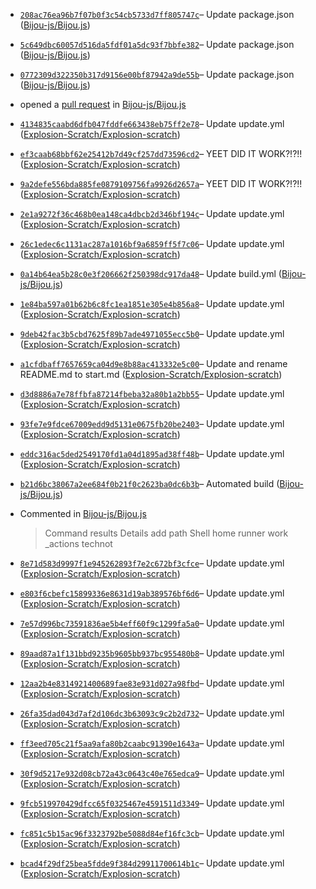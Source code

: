 <ul>
<li><p><a href="https://github.com/Bijou-js/Bijou.js/commit/208ac76ea96b7f07b0f3c54cb5733d7ff805747c"><code>208ac76ea96b7f07b0f3c54cb5733d7ff805747c</code></a>– Update package.json (<a href="https://github.com/Bijou-js/Bijou.js">Bijou-js/Bijou.js</a>)</p></li>
<li><p><a href="https://github.com/Bijou-js/Bijou.js/commit/5c649dbc60057d516da5fdf01a5dc93f7bbfe382"><code>5c649dbc60057d516da5fdf01a5dc93f7bbfe382</code></a>– Update package.json (<a href="https://github.com/Bijou-js/Bijou.js">Bijou-js/Bijou.js</a>)</p></li>
<li><p><a href="https://github.com/Bijou-js/Bijou.js/commit/0772309d322350b317d9156e00bf87942a9de55b"><code>0772309d322350b317d9156e00bf87942a9de55b</code></a>– Update package.json (<a href="https://github.com/Bijou-js/Bijou.js">Bijou-js/Bijou.js</a>)</p></li>
<li><p>opened a <a href="https://github.com/Bijou-js/Bijou.js/pull/238">pull request</a> in <a href="https://github.com/Bijou-js/Bijou.js">Bijou-js/Bijou.js</a></p></li>
<li><p><a href="https://github.com/Explosion-Scratch/Explosion-scratch/commit/4134835caabd6dfb047fddfe663438eb75ff2e78"><code>4134835caabd6dfb047fddfe663438eb75ff2e78</code></a>– Update update.yml (<a href="https://github.com/Explosion-Scratch/Explosion-scratch">Explosion-Scratch/Explosion-scratch</a>)</p></li>
<li><p><a href="https://github.com/Explosion-Scratch/Explosion-scratch/commit/ef3caab68bbf62e25412b7d49cf257dd73596cd2"><code>ef3caab68bbf62e25412b7d49cf257dd73596cd2</code></a>– YEET DID IT WORK?!?!! (<a href="https://github.com/Explosion-Scratch/Explosion-scratch">Explosion-Scratch/Explosion-scratch</a>)</p></li>
<li><p><a href="https://github.com/Explosion-Scratch/Explosion-scratch/commit/9a2defe556bda885fe0879109756fa9926d2657a"><code>9a2defe556bda885fe0879109756fa9926d2657a</code></a>– YEET DID IT WORK?!?!! (<a href="https://github.com/Explosion-Scratch/Explosion-scratch">Explosion-Scratch/Explosion-scratch</a>)</p></li>
<li><p><a href="https://github.com/Explosion-Scratch/Explosion-scratch/commit/2e1a9272f36c468b0ea148ca4dbcb2d346bf194c"><code>2e1a9272f36c468b0ea148ca4dbcb2d346bf194c</code></a>– Update update.yml (<a href="https://github.com/Explosion-Scratch/Explosion-scratch">Explosion-Scratch/Explosion-scratch</a>)</p></li>
<li><p><a href="https://github.com/Explosion-Scratch/Explosion-scratch/commit/26c1edec6c1131ac287a1016bf9a6859ff5f7c06"><code>26c1edec6c1131ac287a1016bf9a6859ff5f7c06</code></a>– Update update.yml (<a href="https://github.com/Explosion-Scratch/Explosion-scratch">Explosion-Scratch/Explosion-scratch</a>)</p></li>
<li><p><a href="https://github.com/Bijou-js/Bijou.js/commit/0a14b64ea5b28c0e3f206662f250398dc917da48"><code>0a14b64ea5b28c0e3f206662f250398dc917da48</code></a>– Update build.yml (<a href="https://github.com/Bijou-js/Bijou.js">Bijou-js/Bijou.js</a>)</p></li>
<li><p><a href="https://github.com/Explosion-Scratch/Explosion-scratch/commit/1e84ba597a01b62b6c8fc1ea1851e305e4b856a8"><code>1e84ba597a01b62b6c8fc1ea1851e305e4b856a8</code></a>– Update update.yml (<a href="https://github.com/Explosion-Scratch/Explosion-scratch">Explosion-Scratch/Explosion-scratch</a>)</p></li>
<li><p><a href="https://github.com/Explosion-Scratch/Explosion-scratch/commit/9deb42fac3b5cbd7625f89b7ade4971055ecc5b0"><code>9deb42fac3b5cbd7625f89b7ade4971055ecc5b0</code></a>– Update update.yml (<a href="https://github.com/Explosion-Scratch/Explosion-scratch">Explosion-Scratch/Explosion-scratch</a>)</p></li>
<li><p><a href="https://github.com/Explosion-Scratch/Explosion-scratch/commit/a1cfdbaff7657659ca04d9e8b88ac413332e5c00"><code>a1cfdbaff7657659ca04d9e8b88ac413332e5c00</code></a>– Update and rename README.md to start.md (<a href="https://github.com/Explosion-Scratch/Explosion-scratch">Explosion-Scratch/Explosion-scratch</a>)</p></li>
<li><p><a href="https://github.com/Explosion-Scratch/Explosion-scratch/commit/d3d8886a7e78ffbfa87214fbeba32a80b1a2bb55"><code>d3d8886a7e78ffbfa87214fbeba32a80b1a2bb55</code></a>– Update update.yml (<a href="https://github.com/Explosion-Scratch/Explosion-scratch">Explosion-Scratch/Explosion-scratch</a>)</p></li>
<li><p><a href="https://github.com/Explosion-Scratch/Explosion-scratch/commit/93fe7e9fdce67009edd9d5131e0675fb20be2403"><code>93fe7e9fdce67009edd9d5131e0675fb20be2403</code></a>– Update update.yml (<a href="https://github.com/Explosion-Scratch/Explosion-scratch">Explosion-Scratch/Explosion-scratch</a>)</p></li>
<li><p><a href="https://github.com/Explosion-Scratch/Explosion-scratch/commit/eddc316ac5ded2549170fd1a04d1895ad38ff48b"><code>eddc316ac5ded2549170fd1a04d1895ad38ff48b</code></a>– Update update.yml (<a href="https://github.com/Explosion-Scratch/Explosion-scratch">Explosion-Scratch/Explosion-scratch</a>)</p></li>
<li><p><a href="https://github.com/Bijou-js/Bijou.js/commit/b21d6bc38067a2ee684f0b21f0c2623ba0dc6b3b"><code>b21d6bc38067a2ee684f0b21f0c2623ba0dc6b3b</code></a>– Automated build (<a href="https://github.com/Bijou-js/Bijou.js">Bijou-js/Bijou.js</a>)</p></li>
<li><p>Commented in <a href="https://github.com/Bijou-js/Bijou.js/pull/236#issuecomment-824850704">Bijou-js/Bijou.js</a><blockquote> Command results Details add path Shell home runner work _actions technot </blockquote></p></li>
<li><p><a href="https://github.com/Explosion-Scratch/Explosion-scratch/commit/8e71d583d9997f1e945262893f7e2c672bf3cfce"><code>8e71d583d9997f1e945262893f7e2c672bf3cfce</code></a>– Update update.yml (<a href="https://github.com/Explosion-Scratch/Explosion-scratch">Explosion-Scratch/Explosion-scratch</a>)</p></li>
<li><p><a href="https://github.com/Explosion-Scratch/Explosion-scratch/commit/e803f6cbefc15899336e8631d19ab389576bf6d6"><code>e803f6cbefc15899336e8631d19ab389576bf6d6</code></a>– Update update.yml (<a href="https://github.com/Explosion-Scratch/Explosion-scratch">Explosion-Scratch/Explosion-scratch</a>)</p></li>
<li><p><a href="https://github.com/Explosion-Scratch/Explosion-scratch/commit/7e57d996bc73591836ae5b4eff60f9c1299fa5a0"><code>7e57d996bc73591836ae5b4eff60f9c1299fa5a0</code></a>– Update update.yml (<a href="https://github.com/Explosion-Scratch/Explosion-scratch">Explosion-Scratch/Explosion-scratch</a>)</p></li>
<li><p><a href="https://github.com/Explosion-Scratch/Explosion-scratch/commit/89aad87a1f131bbd9235b9605bb937bc955480b8"><code>89aad87a1f131bbd9235b9605bb937bc955480b8</code></a>– Update update.yml (<a href="https://github.com/Explosion-Scratch/Explosion-scratch">Explosion-Scratch/Explosion-scratch</a>)</p></li>
<li><p><a href="https://github.com/Explosion-Scratch/Explosion-scratch/commit/12aa2b4e8314921400689fae83e931d027a98fbd"><code>12aa2b4e8314921400689fae83e931d027a98fbd</code></a>– Update update.yml (<a href="https://github.com/Explosion-Scratch/Explosion-scratch">Explosion-Scratch/Explosion-scratch</a>)</p></li>
<li><p><a href="https://github.com/Explosion-Scratch/Explosion-scratch/commit/26fa35dad043d7af2d106dc3b63093c9c2b2d732"><code>26fa35dad043d7af2d106dc3b63093c9c2b2d732</code></a>– Update update.yml (<a href="https://github.com/Explosion-Scratch/Explosion-scratch">Explosion-Scratch/Explosion-scratch</a>)</p></li>
<li><p><a href="https://github.com/Explosion-Scratch/Explosion-scratch/commit/ff3eed705c21f5aa9afa80b2caabc91390e1643a"><code>ff3eed705c21f5aa9afa80b2caabc91390e1643a</code></a>– Update update.yml (<a href="https://github.com/Explosion-Scratch/Explosion-scratch">Explosion-Scratch/Explosion-scratch</a>)</p></li>
<li><p><a href="https://github.com/Explosion-Scratch/Explosion-scratch/commit/30f9d5217e932d08cb72a43c0643c40e765edca9"><code>30f9d5217e932d08cb72a43c0643c40e765edca9</code></a>– Update update.yml (<a href="https://github.com/Explosion-Scratch/Explosion-scratch">Explosion-Scratch/Explosion-scratch</a>)</p></li>
<li><p><a href="https://github.com/Explosion-Scratch/Explosion-scratch/commit/9fcb519970429dfcc65f0325467e4591511d3349"><code>9fcb519970429dfcc65f0325467e4591511d3349</code></a>– Update update.yml (<a href="https://github.com/Explosion-Scratch/Explosion-scratch">Explosion-Scratch/Explosion-scratch</a>)</p></li>
<li><p><a href="https://github.com/Explosion-Scratch/Explosion-scratch/commit/fc851c5b15ac96f3323792be5088d84ef16fc3cb"><code>fc851c5b15ac96f3323792be5088d84ef16fc3cb</code></a>– Update update.yml (<a href="https://github.com/Explosion-Scratch/Explosion-scratch">Explosion-Scratch/Explosion-scratch</a>)</p></li>
<li><p><a href="https://github.com/Explosion-Scratch/Explosion-scratch/commit/bcad4f29df25bea5fdde9f384d29911700614b1c"><code>bcad4f29df25bea5fdde9f384d29911700614b1c</code></a>– Update update.yml (<a href="https://github.com/Explosion-Scratch/Explosion-scratch">Explosion-Scratch/Explosion-scratch</a>)</p></li>
</ul>